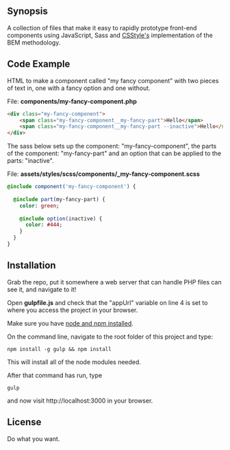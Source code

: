 ## Synopsis

A collection of files that make it easy to rapidly prototype front-end components using JavaScript, Sass and [CSStyle's](https://github.com/geddski/csstyle) implementation of the BEM methodology.

## Code Example

HTML to make a component called "my fancy component" with two pieces of text in, one with a fancy option and one without. 

File: **components/my-fancy-component.php**

```html
<div class="my-fancy-component">
    <span class="my-fancy-component__my-fancy-part">Hello</span>
    <span class="my-fancy-component__my-fancy-part --inactive">Hello</span>
</div>
```

The sass below sets up the component: "my-fancy-component", the parts of the component: "my-fancy-part" and an option that can be applied to the parts: "inactive".

File: **assets/styles/scss/components/_my-fancy-component.scss**

```sass
@include component('my-fancy-component') {
  
  @include part(my-fancy-part) {
    color: green;
    
    @include option(inactive) {
      color: #444;
    }
  }
}
```

## Installation

Grab the repo, put it somewhere a web server that can handle PHP files can see it, and navigate to it!

Open **gulpfile.js** and check that the "appUrl" variable on line 4 is set to where you access the project in your browser.

Make sure you have [node and npm installed](https://docs.npmjs.com/getting-started/installing-node).

On the command line, navigate to the root folder of this project and type:
````
npm install -g gulp && npm install
````

This will install all of the node modules needed.

After that command has run, type 
````
gulp
````

and now visit http://localhost:3000 in your browser.

## License

Do what you want.
